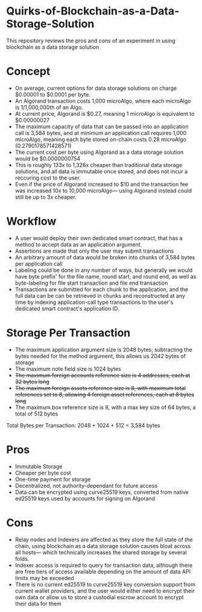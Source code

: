 # Quirks-of-Blockchain-as-a-Data-Storage-Solution
This repository reviews the pros and cons of an experiment in using blockchain as a data storage solution

# Concept
- On average, current options for data storage solutions on charge $0.00001 to $0.0001 per byte.
- An Algorand transaction costs 1,000 microAlgo, where each microAlgo is 1/1,000,000th of an Algo.
- At current price, Algorand is $0.27, meaning 1 microAlgo is equivalent to $0.00000027
- The maximum capacity of data that can be passed into an application call is 3,584 bytes, and at minimum an application call requires 1,000 microAlgo, meaning each byte stored on-chain costs 0.28 microAlgo (0.2790178571428571)
- The current cost per byte using Algorand as a data storage solution would be $0.0000000754
- This is roughly 133x to 1,326x cheaper than traditional data storage solutions, and all data is immutable once stored, and does not incur a reccuring cost to the user.
- Even if the price of Algorand increased to $10 and the transaction fee was increased 10x to 10,000 microAlgo— using Algorand instead could still be up to 3x cheaper.
  
# Workflow 
- A user would deploy their own dedicated smart contract, that has a method to accept data as an application argument.
- Assertions are made that only the user may submit transactions
- An arbitrary amount of data would be broken into chunks of 3,584 bytes per application call
- Labeling could be done in any number of ways, but generally we would have byte prefix' for the file name, round start, and round end, as well as byte-labeling for file start transaction and file end transaction
- Transactions are submitted for each chunk to the application, and the full data can be can be retrieved in chunks and reconstructed at any time by indexing application-call type transactions to the user's dedicated smart contract's application ID.

# Storage Per Transaction
- The maximum application argument size is 2048 bytes; subtracting the bytes needed for the method argument, this allows us 2042 bytes of storage
- The maximum note field size is 1024 bytes
- ~~The maximum foreign accounts reference size is 4 addresses, each at 32 bytes long~~
- ~~The maximum foreign assets reference size is 8, with maximum total references set to 8, allowing 4 foreign asset references, each at 8 bytes long~~
- The maximum box reference size is 8, with a max key size of 64 bytes, a total of 512 bytes

Total Bytes per Transaction: 2048 + 1024 + 512 = 3,584 bytes

# Pros 
- Immutable Storage
- Cheaper per byte cost
- One-time payment for storage
- Decentralized, not authority-dependant for future access
- Data can be encrypted using curve25519 keys, converted from native ed25519 keys used by accounts for signing on Algorand

# Cons
- Relay nodes and Indexers are affected as they store the full state of the chain, using blockchain as a data storage solution causes bloat across all hosts— which technically increases the shared storage by several folds.
- Indexer access is required to query for transaction data, although there are free tiers of access available depending on the amount of data API limits may be exceeded
- There is no current ed25519 to curve25519 key conversion support from current wallet providers, and the user would either need to encrypt their own data or allow us to store a custodial escrow account to encrypt their data for them

